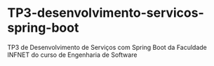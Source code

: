 # TP3-desenvolvimento-servicos-spring-boot
TP3 de Desenvolvimento de Serviços com Spring Boot da Faculdade INFNET do curso de Engenharia de Software
